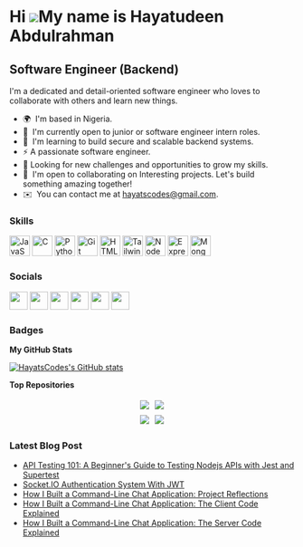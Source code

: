 Hi ![](https://user-images.githubusercontent.com/18350557/176309783-0785949b-9127-417c-8b55-ab5a4333674e.gif)My name is Hayatudeen Abdulrahman
==============================================================================================================================================

Software Engineer (Backend)
-----------------

I'm a dedicated and detail-oriented software engineer who loves to collaborate with others and learn new things.

* 🌍  I'm based in Nigeria.
* 🚀  I'm currently open to junior or software engineer intern roles.
* 🧠  I'm learning to build secure and scalable backend systems.
* ⚡  A passionate software engineer.
* 👀  Looking for new challenges and opportunities to grow my skills.
* 🤝  I'm open to collaborating on Interesting projects. Let's build something amazing together!
* ✉️  You can contact me at [hayatscodes@gmail.com](mailto:hayatscodes@gmail.com).

### Skills

<p align="left">
<a href="https://developer.mozilla.org/en-US/docs/Web/JavaScript" target="_blank" rel="noreferrer"><img src="https://raw.githubusercontent.com/danielcranney/readme-generator/main/public/icons/skills/javascript-colored.svg" width="36" height="36" alt="JavaScript" /></a>
<a href="https://docs.microsoft.com/en-us/cpp/?view=msvc-170" target="_blank" rel="noreferrer"><img src="https://raw.githubusercontent.com/danielcranney/readme-generator/main/public/icons/skills/c-colored.svg" width="36" height="36" alt="C" /></a>
<a href="https://www.python.org/" target="_blank" rel="noreferrer"><img src="https://raw.githubusercontent.com/danielcranney/readme-generator/main/public/icons/skills/python-colored.svg" width="36" height="36" alt="Python" /></a>
<a href="https://git-scm.com/" target="_blank" rel="noreferrer"><img src="https://raw.githubusercontent.com/danielcranney/readme-generator/main/public/icons/skills/git-colored.svg" width="36" height="36" alt="Git" /></a>
<a href="https://developer.mozilla.org/en-US/docs/Glossary/HTML5" target="_blank" rel="noreferrer"><img src="https://raw.githubusercontent.com/danielcranney/readme-generator/main/public/icons/skills/html5-colored.svg" width="36" height="36" alt="HTML5" /></a>
<a href="https://tailwindcss.com/" target="_blank" rel="noreferrer"><img src="https://raw.githubusercontent.com/danielcranney/readme-generator/main/public/icons/skills/tailwindcss-colored.svg" width="36" height="36" alt="TailwindCSS" /></a>
<a href="https://nodejs.org/en/" target="_blank" rel="noreferrer"><img src="https://raw.githubusercontent.com/danielcranney/readme-generator/main/public/icons/skills/nodejs-colored.svg" width="36" height="36" alt="NodeJS" /></a>
<a href="https://expressjs.com/" target="_blank" rel="noreferrer"><img src="https://raw.githubusercontent.com/danielcranney/readme-generator/main/public/icons/skills/express-colored.svg" width="36" height="36" alt="Express" /></a>
<!-- <a href="https://graphql.org/" target="_blank" rel="noreferrer"><img src="https://raw.githubusercontent.com/danielcranney/readme-generator/main/public/icons/skills/graphql-colored.svg" width="36" height="36" alt="GraphQL" /></a> -->
<a href="https://www.mongodb.com/" target="_blank" rel="noreferrer"><img src="https://raw.githubusercontent.com/danielcranney/readme-generator/main/public/icons/skills/mongodb-colored.svg" width="36" height="36" alt="MongoDB" /></a>
</p>


### Socials

<p align="left"> <a href="https://www.dev.to/hayatscodes" target="_blank" rel="noreferrer"><img src="https://raw.githubusercontent.com/danielcranney/readme-generator/main/public/icons/socials/devdotto.svg" width="32" height="32" /></a> <a href="https://www.github.com/HayatsCodes" target="_blank" rel="noreferrer"><img src="https://raw.githubusercontent.com/danielcranney/readme-generator/main/public/icons/socials/github.svg" width="32" height="32" /></a> <a href="https://hayatscodes.hashnode.dev" target="_blank" rel="noreferrer"><img src="https://raw.githubusercontent.com/danielcranney/readme-generator/main/public/icons/socials/hashnode.svg" width="32" height="32" /></a> <a href="https://www.linkedin.com/in/hayatscodes" target="_blank" rel="noreferrer"><img src="https://raw.githubusercontent.com/danielcranney/readme-generator/main/public/icons/socials/linkedin.svg" width="32" height="32" /></a> <a href="https://www.polywork.com/hayatscodes" target="_blank" rel="noreferrer"><img src="https://raw.githubusercontent.com/danielcranney/readme-generator/main/public/icons/socials/polywork.svg" width="32" height="32" /></a> <a href="https://www.twitter.com/hayats_codes" target="_blank" rel="noreferrer"><img src="https://raw.githubusercontent.com/danielcranney/readme-generator/main/public/icons/socials/twitter.svg" width="32" height="32" /></a></p>

### Badges

<b>My GitHub Stats</b>

<a href="http://www.github.com/HayatsCodes"><img src="https://github-readme-stats.vercel.app/api?username=HayatsCodes&show_icons=true&hide=&count_private=true&title_color=0891b2&text_color=ffffff&icon_color=0891b2&bg_color=1c1917&hide_border=true&show_icons=true" alt="HayatsCodes's GitHub stats" /></a>

<!-- <a href="https://github.com/HayatsCodes" width="50%" height="200px" align="left"><img src="https://github-readme-stats.vercel.app/api/top-langs/?username=HayatsCodes&langs_count=10&title_color=0891b2&text_color=ffffff&icon_color=0891b2&bg_color=1c1917&hide_border=true&locale=en&custom_title=Top%20%Languages" alt="Top Languages" /></a> -->

<b>Top Repositories</b>

<div align="center">
  <div style="display: flex; flex-wrap: wrap; justify-content: center;">
    <a href="https://github.com/HayatsCodes/gutenberg-fiction-books-api" style="margin: 5px;" >
      <img src="https://github-readme-stats.vercel.app/api/pin/?username=HayatsCodes&repo=gutenberg-fiction-books-api&title_color=0891b2&text_color=ffffff&icon_color=0891b2&bg_color=1c1917&hide_border=true&locale=en" />
    </a>
    <a href="https://github.com/HayatsCodes/terminal-chat-app" style="margin: 5px;" >
      <img src="https://github-readme-stats.vercel.app/api/pin/?username=HayatsCodes&repo=terminal-chat-app&title_color=0891b2&text_color=ffffff&icon_color=0891b2&bg_color=1c1917&hide_border=true&locale=en" />
    </a>
  </div>
  <div style="display: flex; flex-wrap: wrap; justify-content: center;">
    <a href="https://github.com/HayatsCodes/QR-Bot" style="margin: 5px;" >
      <img src="https://github-readme-stats.vercel.app/api/pin/?username=HayatsCodes&repo=QR-Bot&title_color=0891b2&text_color=ffffff&icon_color=0891b2&bg_color=1c1917&hide_border=true&locale=en" />
    </a>
    <a href="https://github.com/HayatsCodes/jobhub" style="margin: 5px;" >
      <img src="https://github-readme-stats.vercel.app/api/pin/?username=HayatsCodes&repo=jobhub&title_color=0891b2&text_color=ffffff&icon_color=0891b2&bg_color=1c1917&hide_border=true&locale=en" />
    </a>
  </div>
</div>

### Latest Blog Post

<!-- BLOG-POST-LIST:START -->
- [API Testing 101: A Beginner&#39;s Guide to
Testing Nodejs APIs with Jest and
Supertest](https://hayatscodes.hashnode.dev/api-testing-101-a-beginners-guide-to-testing-nodejs-apis-with-jest-and-supertest)
- [Socket.IO Authentication System With JWT](https://hayatscodes.hashnode.dev/socketio-authentication-system-with-jwt)
- [How I Built a Command-Line Chat Application: Project Reflections](https://hayatscodes.hashnode.dev/how-i-built-a-command-line-chat-application-project-reflections)
- [How I Built a Command-Line Chat Application: The Client Code Explained](https://hayatscodes.hashnode.dev/how-i-built-a-command-line-chat-application-the-client-code-explained)
- [How I Built a Command-Line Chat Application: The Server Code Explained](https://hayatscodes.hashnode.dev/how-i-built-a-command-line-chat-application-the-server-code-explained)
<!-- BLOG-POST-LIST:END -->
